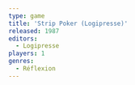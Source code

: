 ```yaml
---
type: game
title: 'Strip Poker (Logipresse)'
released: 1987
editors: 
  - Logipresse
players: 1
genres:
  - Réflexion
---
```

